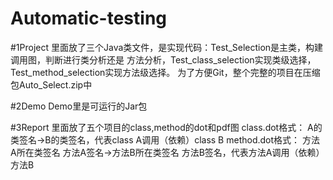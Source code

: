 # Automatic-testing

#1Project
里面放了三个Java类文件，是实现代码：Test_Selection是主类，构建调用图，判断进行类分析还是
方法分析，Test_class_selection实现类级选择，Test_method_selection实现方法级选择。
为了方便Git，整个完整的项目在压缩包Auto_Select.zip中

#2Demo
Demo里是可运行的Jar包

#3Report
里面放了五个项目的class,method的dot和pdf图
class.dot格式： A的类签名->B的类签名，代表class A调用（依赖）class B
method.dot格式： 方法A所在类签名 方法A签名->方法B所在类签名 方法B签名，代表方法A调用（依赖）方法B


